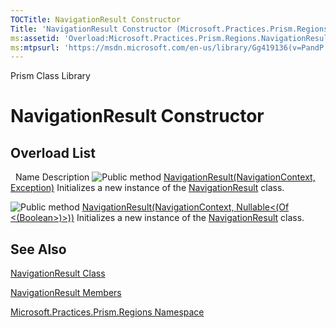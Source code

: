 ```yaml
---
TOCTitle: NavigationResult Constructor
Title: 'NavigationResult Constructor (Microsoft.Practices.Prism.Regions)'
ms:assetid: 'Overload:Microsoft.Practices.Prism.Regions.NavigationResult.\#ctor'
ms:mtpsurl: 'https://msdn.microsoft.com/en-us/library/Gg419136(v=PandP.50)'
---
```


Prism Class Library

NavigationResult Constructor
============================


Overload List
-------------

<span id="overloadMembersTableToggle"></span>
 
Name
Description
![](https://msdn.microsoft.com/en-us/Gg419136.pubmethod(en-us,PandP.50).gif "Public method")
[NavigationResult(NavigationContext, Exception)](https://msdn.microsoft.com/m:microsoft.practices.prism.regions.navigationresult.)
Initializes a new instance of the [NavigationResult](https://msdn.microsoft.com/t:microsoft.practices.prism.regions.navigationresult) class.

![](https://msdn.microsoft.com/en-us/Gg419136.pubmethod(en-us,PandP.50).gif "Public method")
[NavigationResult(NavigationContext, Nullable&lt;(Of &lt;(Boolean&gt;)&gt;))](https://msdn.microsoft.com/m:microsoft.practices.prism.regions.navigationresult.)
Initializes a new instance of the [NavigationResult](https://msdn.microsoft.com/t:microsoft.practices.prism.regions.navigationresult) class.

See Also
--------

<span id="seeAlsoToggle"></span>
[NavigationResult Class](https://msdn.microsoft.com/t:microsoft.practices.prism.regions.navigationresult)

[NavigationResult Members](https://msdn.microsoft.com/allmembers.t:microsoft.practices.prism.regions.navigationresult)

[Microsoft.Practices.Prism.Regions Namespace](https://msdn.microsoft.com/n:microsoft.practices.prism.regions)

